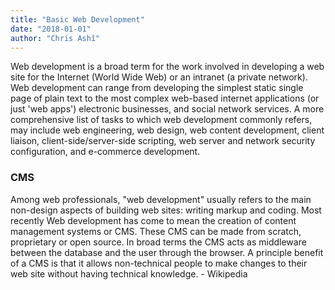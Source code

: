 ```yaml
---
title: "Basic Web Development"
date: "2018-01-01"
author: "Chris Ashî"
---
```


Web development is a broad term for the work involved in developing a web site for the Internet (World Wide Web) or an intranet (a private network). Web development can range from developing the simplest static single page of plain text to the most complex web-based internet applications (or just 'web apps') electronic businesses, and social network services. A more comprehensive list of tasks to which web development commonly refers, may include web engineering, web design, web content development, client liaison, client-side/server-side scripting, web server and network security configuration, and e-commerce development. 

### CMS
Among web professionals, "web development" usually refers to the main non-design aspects of building web sites: writing markup and coding. Most recently Web development has come to mean the creation of content management systems or CMS. These CMS can be made from scratch, proprietary or open source. In broad terms the CMS acts as middleware between the database and the user through the browser. A principle benefit of a CMS is that it allows non-technical people to make changes to their web site without having technical knowledge. - Wikipedia